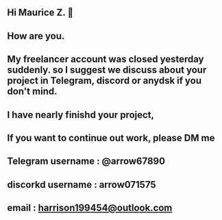 ## Hi Maurice Z. 👋

## How are you.
## My freelancer account was closed yesterday suddenly. so I suggest we discuss about your project in Telegram, discord or anydsk if you don't mind.

## I have nearly finishd your project,

## If you want to continue out work, please DM me

## Telegram username : @arrow67890
## discorkd username : arrow071575
## email : harrison199454@outlook.com

<!--
**arrow890/arrow890** is a ✨ _special_ ✨ repository because its `README.md` (this file) appears on your GitHub profile.

Here are some ideas to get you started:

- 🔭 I’m currently working on ...
- 🌱 I’m currently learning ...
- 👯 I’m looking to collaborate on ...
- 🤔 I’m looking for help with ...
- 💬 Ask me about ...
- 📫 How to reach me: ...
- 😄 Pronouns: ...
- ⚡ Fun fact: ...
-->
